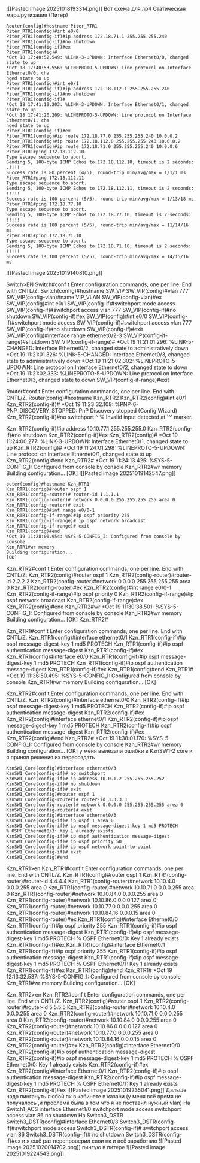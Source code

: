 ![[Pasted image 20251018193314.png]]
Вот схема для лр4
Cтатическая маршрутизация (Питер)
```
Router(config)#hostname Piter_RTR1
Piter_RTR1(config)#int e0/0
Piter_RTR1(config-if)#ip address 172.18.71.1 255.255.255.240
Piter_RTR1(config-if)#no shutdown
Piter_RTR1(config-if)#ex
Piter_RTR1(config)#
*Oct 18 17:40:52.549: %LINK-3-UPDOWN: Interface Ethernet0/0, changed state to up
*Oct 18 17:40:53.556: %LINEPROTO-5-UPDOWN: Line protocol on Interface Ethernet0/0, cha                                                                                                                        nged state to up
Piter_RTR1(config)#int e0/1
Piter_RTR1(config-if)#ip address 172.18.112.1 255.255.255.240
Piter_RTR1(config-if)#no shutdown
Piter_RTR1(config-if)#
*Oct 18 17:41:19.203: %LINK-3-UPDOWN: Interface Ethernet0/1, changed state to up
*Oct 18 17:41:20.209: %LINEPROTO-5-UPDOWN: Line protocol on Interface Ethernet0/1, cha                                                                                                                        nged state to up
Piter_RTR1(config-if)#ex
Piter_RTR1(config)#ip route 172.18.77.0 255.255.255.240 10.0.0.2
Piter_RTR1(config)#ip route 172.18.112.0 255.255.255.240 10.0.0.2
Piter_RTR1(config)#ip route 172.18.71.0 255.255.255.240 10.0.0.6
Piter_RTR1#ping 172.18.112.10
Type escape sequence to abort.
Sending 5, 100-byte ICMP Echos to 172.18.112.10, timeout is 2 seconds:
.!!!!
Success rate is 80 percent (4/5), round-trip min/avg/max = 1/1/1 ms
Piter_RTR1#ping 172.18.112.11
Type escape sequence to abort.
Sending 5, 100-byte ICMP Echos to 172.18.112.11, timeout is 2 seconds:
!!!!!
Success rate is 100 percent (5/5), round-trip min/avg/max = 1/13/18 ms
Piter_RTR1#ping 172.18.77.10
Type escape sequence to abort.
Sending 5, 100-byte ICMP Echos to 172.18.77.10, timeout is 2 seconds:
!!!!!
Success rate is 100 percent (5/5), round-trip min/avg/max = 11/14/16 ms
Piter_RTR1#ping 172.18.71.10
Type escape sequence to abort.
Sending 5, 100-byte ICMP Echos to 172.18.71.10, timeout is 2 seconds:
!!!!!
Success rate is 100 percent (5/5), round-trip min/avg/max = 14/15/16 ms

```
![[Pasted image 20251019140810.png]]

Switch>EN
Switch#conf t
Enter configuration commands, one per line.  End with CNTL/Z.
Switch(config)#hostname SW_VIP
SW_VIP(config)#vlan 777
SW_VIP(config-vlan)#name VIP_VLAN
SW_VIP(config-vlan)#ex
SW_VIP(config)#int e0/1
SW_VIP(config-if)#switchport mode access
SW_VIP(config-if)#switchport access vlan 777
SW_VIP(config-if)#no shutdown
SW_VIP(config-if)#ex
SW_VIP(config)#int e0/0
SW_VIP(config-if)#switchport mode access
SW_VIP(config-if)#switchport access vlan 777
SW_VIP(config-if)#no shutdown
SW_VIP(config-if)#exit
SW_VIP(config)#interface range ethernet0/2-3
SW_VIP(config-if-range)#shutdown
SW_VIP(config-if-range)#
*Oct 19 11:21:01.296: %LINK-5-CHANGED: Interface Ethernet0/2, changed state to administratively down
*Oct 19 11:21:01.326: %LINK-5-CHANGED: Interface Ethernet0/3, changed state to administratively down
*Oct 19 11:21:02.302: %LINEPROTO-5-UPDOWN: Line protocol on Interface Ethernet0/2, changed state to down
*Oct 19 11:21:02.333: %LINEPROTO-5-UPDOWN: Line protocol on Interface Ethernet0/3, changed state to down
SW_VIP(config-if-range)#exit

Router#conf t
Enter configuration commands, one per line.  End with CNTL/Z.
Router(config)#hostname Kzn_RTR2
Kzn_RTR2(config)#int e0/1
Kzn_RTR2(config-if)#
*Oct 19 11:23:32.108: %PNP-6-PNP_DISCOVERY_STOPPED: PnP Discovery stopped (Config Wizard)
Kzn_RTR2(config-if)#no switchport
                        ^
% Invalid input detected at '^' marker.

Kzn_RTR2(config-if)#ip address 10.10.77.1 255.255.255.0
Kzn_RTR2(config-if)#no shutdown
Kzn_RTR2(config-if)#ex
Kzn_RTR2(config)#
*Oct 19 11:24:00.277: %LINK-3-UPDOWN: Interface Ethernet0/1, changed state to up
Kzn_RTR2(config)#
*Oct 19 11:24:01.298: %LINEPROTO-5-UPDOWN: Line protocol on Interface Ethernet0/1, changed state to up
Kzn_RTR2(config)#end
Kzn_RTR2#
*Oct 19 11:24:13.425: %SYS-5-CONFIG_I: Configured from console by console
Kzn_RTR2#wr memory
Building configuration...
[OK]
![[Pasted image 20251019142547.png]]

```
outer(config)#hostname Kzn_RTR1
Kzn_RTR1(config)#router ospf 1
Kzn_RTR1(config-router)# router-id 1.1.1.1
Kzn_RTR1(config-router)# network 0.0.0.0 255.255.255.255 area 0
Kzn_RTR1(config-router)# exit
Kzn_RTR1(config)#int range e0/0-1
Kzn_RTR1(config-if-range)#ip ospf priority 255
Kzn_RTR1(config-if-range)# ip ospf network broadcast
Kzn_RTR1(config-if-range)# exit
Kzn_RTR1(config)#end
*Oct 19 11:28:00.954: %SYS-5-CONFIG_I: Configured from console by console
Kzn_RTR1#wr memory
Building configuration...
[OK]

```
Kzn_RTR2#conf t
Enter configuration commands, one per line.  End with CNTL/Z.
Kzn_RTR2(config)#router ospf 1
Kzn_RTR2(config-router)#router-id 2.2.2.2
Kzn_RTR2(config-router)#network 0.0.0.0 255.255.255.255 area 0
Kzn_RTR2(config-router)#ex
Kzn_RTR2(config)#int range e0/0-1
Kzn_RTR2(config-if-range)#ip ospf priority 0
Kzn_RTR2(config-if-range)#ip ospf network broadcast
Kzn_RTR2(config-if-range)#ex
Kzn_RTR2(config)#end
Kzn_RTR2#wr
*Oct 19 11:30:38.501: %SYS-5-CONFIG_I: Configured from console by console
Kzn_RTR2#wr memory
Building configuration...
[OK]
Kzn_RTR2#


Kzn_RTR1#conf t
Enter configuration commands, one per line.  End with CNTL/Z.
Kzn_RTR1(config)#interface ethernet0/1
Kzn_RTR1(config-if)#ip ospf message-digest-key 1 md5 PROTECH
Kzn_RTR1(config-if)#ip ospf authentication message-digest
Kzn_RTR1(config-if)#ex
Kzn_RTR1(config)#interface e0/0
Kzn_RTR1(config-if)#ip ospf message-digest-key 1 md5 PROTECH
Kzn_RTR1(config-if)#ip ospf authentication message-digest
Kzn_RTR1(config-if)#ex
Kzn_RTR1(config)#end
Kzn_RTR1#
*Oct 19 11:36:50.495: %SYS-5-CONFIG_I: Configured from console by console
Kzn_RTR1#wr memory
Building configuration...
[OK]

Kzn_RTR2#conf t
Enter configuration commands, one per line.  End with CNTL/Z.
Kzn_RTR2(config)#interface ethernet0/0
Kzn_RTR2(config-if)#ip ospf message-digest-key 1 md5 PROTECH
Kzn_RTR2(config-if)#ip ospf authentication message-digest
Kzn_RTR2(config-if)#ex
Kzn_RTR2(config)#interface ethernet0/1
Kzn_RTR2(config-if)#ip ospf message-digest-key 1 md5 PROTECH
Kzn_RTR2(config-if)#ip ospf authentication message-digest
Kzn_RTR2(config-if)#ex
Kzn_RTR2(config)#end
Kzn_RTR2#
*Oct 19 11:38:01.170: %SYS-5-CONFIG_I: Configured from console by console
Kzn_RTR2#wr memory
Building configuration...
[OK]
 у меня вылезали ошибки в  KznSW1-2 core и я принял решения их пересоздать
 ```
KznSW1_Core(config)#interface ethernet0/3
KznSW1_Core(config-if)# no switchport
KznSW1_Core(config-if)# ip address 10.0.1.2 255.255.255.252
KznSW1_Core(config-if)# no shutdown
KznSW1_Core(config-if)# exit
KznSW1_Core(config)#router ospf 1
KznSW1_Core(config-router)# router-id 3.3.3.3
KznSW1_Core(config-router)# network 0.0.0.0 255.255.255.255 area 0
KznSW1_Core(config-router)# exit
KznSW1_Core(config)#interface ethernet0/3
KznSW1_Core(config-if)# ip ospf 1 area 0
KznSW1_Core(config-if)# ip ospf message-digest-key 1 md5 PROTECH
% OSPF Ethernet0/3: Key 1 already exists
KznSW1_Core(config-if)# ip ospf authentication message-digest
KznSW1_Core(config-if)# ip ospf priority 50
KznSW1_Core(config-if)# ip ospf network point-to-point
KznSW1_Core(config-if)# exit
KznSW1_Core(config)#end
```
 Kzn_RTR1>en
Kzn_RTR1#conf t
Enter configuration commands, one per line.  End with CNTL/Z.
Kzn_RTR1(config)#router ospf 1
Kzn_RTR1(config-router)#router-id 4.4.4.4
Kzn_RTR1(config-router)#network 10.10.4.0 0.0.0.255 area 0
Kzn_RTR1(config-router)#network 10.10.71.0 0.0.0.255 area 0
Kzn_RTR1(config-router)#network 10.10.84.0 0.0.0.255 area 0
Kzn_RTR1(config-router)#network 10.10.86.0 0.0.0.127 area 0
Kzn_RTR1(config-router)#network 10.10.77.0 0.0.0.255 area 0
Kzn_RTR1(config-router)#network 10.10.84.16 0.0.0.15 area 0
Kzn_RTR1(config-router)#ex
Kzn_RTR1(config)#interface Ethernet0/0
Kzn_RTR1(config-if)#ip ospf priority 255
Kzn_RTR1(config-if)#ip ospf authentication message-digest
Kzn_RTR1(config-if)#ip ospf message-digest-key 1 md5 PROTECH
% OSPF Ethernet0/0: Key 1 already exists
Kzn_RTR1(config-if)#ex
Kzn_RTR1(config)#interface Ethernet0/1
Kzn_RTR1(config-if)#ip ospf priority 255
Kzn_RTR1(config-if)#ip ospf authentication message-digest
Kzn_RTR1(config-if)#ip ospf message-digest-key 1 md5 PROTECH
% OSPF Ethernet0/1: Key 1 already exists
Kzn_RTR1(config-if)#ex
Kzn_RTR1(config)#end
Kzn_RTR1#
*Oct 19 12:13:32.537: %SYS-5-CONFIG_I: Configured from console by console
Kzn_RTR1#wr memory
Building configuration...
[OK]

Kzn_RTR2>en
Kzn_RTR2#conf t
Enter configuration commands, one per line.  End with CNTL/Z.
Kzn_RTR2(config)#router ospf 1
Kzn_RTR2(config-router)#router-id 5.5.5.5
Kzn_RTR2(config-router)#network 10.10.4.0 0.0.0.255 area 0
Kzn_RTR2(config-router)#network 10.10.71.0 0.0.0.255 area 0
Kzn_RTR2(config-router)#network 10.10.84.0 0.0.0.255 area 0
Kzn_RTR2(config-router)#network 10.10.86.0 0.0.0.127 area 0
Kzn_RTR2(config-router)#network 10.10.77.0 0.0.0.255 area 0
Kzn_RTR2(config-router)#network 10.10.84.16 0.0.0.15 area 0
Kzn_RTR2(config-router)#ex
Kzn_RTR2(config)#interface Ethernet0/0
Kzn_RTR2(config-if)#ip ospf authentication message-digest
Kzn_RTR2(config-if)#ip ospf message-digest-key 1 md5 PROTECH
% OSPF Ethernet0/0: Key 1 already exists
Kzn_RTR2(config-if)#ex
Kzn_RTR2(config)#interface Ethernet0/1
Kzn_RTR2(config-if)#ip ospf authentication message-digest
Kzn_RTR2(config-if)#ip ospf message-digest-key 1 md5 PROTECH
% OSPF Ethernet0/1: Key 1 already exists
Kzn_RTR2(config-if)#ex
![[Pasted image 20251019235041.png]]
Дальше надо пингануть любой пк в кабинете в казани (у меня всё время не получалось ,и проблема была в том что я не поставил нужный vlan)
 На Switch1_ACS
 interface Ethernet1/0
 switchport mode access
 switchport access vlan 86
 no shutdown
  На Switch3_DSTR
  Switch3_DSTR(config)#interface Ethernet0/3
Switch3_DSTR(config-if)#switchport mode access
Switch3_DSTR(config-if)# switchport access vlan 86
Switch3_DSTR(config-if)# no shutdown
Switch3_DSTR(config-if)#ex
и я ещё раз перепроверил свои пк и всё заработало 
![[Pasted image 20251020014702.png]]
пингую в питере
![[Pasted image 20251019224543.png]]